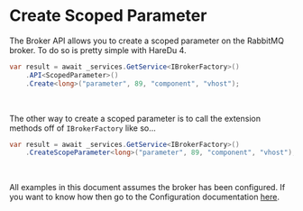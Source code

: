 # Create Scoped Parameter

The Broker API allows you to create a scoped parameter on the RabbitMQ broker. To do so is pretty simple with HareDu 4.

```c#
var result = await _services.GetService<IBrokerFactory>()
    .API<ScopedParameter>()
    .Create<long>("parameter", 89, "component", "vhost");
```
<br>

The other way to create a scoped parameter is to call the extension methods off of ```IBrokerFactory``` like so...

```c#
var result = await _services.GetService<IBrokerFactory>()
    .CreateScopeParameter<long>("parameter", 89, "component", "vhost");
```

<br>

All examples in this document assumes the broker has been configured. If you want to know how then go to the Configuration documentation [here](https://github.com/ahives/HareDu3/blob/master/docs/configuration.md).

